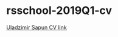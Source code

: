 # rsschool-2019Q1-cv   
[Uladzimir Sapun CV link](https://phantomby.github.io/rsschool-2019Q1-cv/cv)
